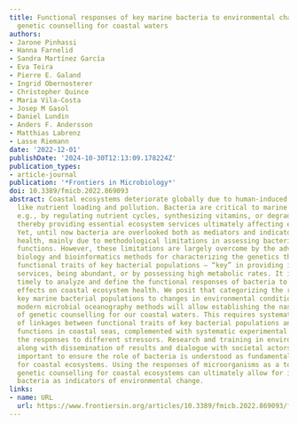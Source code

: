 ```yaml
---
title: Functional responses of key marine bacteria to environmental change – toward
  genetic counselling for coastal waters
authors:
- Jarone Pinhassi
- Hanna Farnelid
- Sandra Martínez García
- Eva Teira
- Pierre E. Galand
- Ingrid Obernosterer
- Christopher Quince
- Maria Vila-Costa
- Josep M Gasol
- Daniel Lundin
- Anders F. Andersson
- Matthias Labrenz
- Lasse Riemann
date: '2022-12-01'
publishDate: '2024-10-30T12:13:09.178224Z'
publication_types:
- article-journal
publication: '*Frontiers in Microbiology*'
doi: 10.3389/fmicb.2022.869093
abstract: Coastal ecosystems deteriorate globally due to human-induced stress factors,
  like nutrient loading and pollution. Bacteria are critical to marine ecosystems,
  e.g., by regulating nutrient cycles, synthesizing vitamins, or degrading pollutants,
  thereby providing essential ecosystem services ultimately affecting economic activities.
  Yet, until now bacteria are overlooked both as mediators and indicators of ecosystem
  health, mainly due to methodological limitations in assessing bacterial ecosystem
  functions. However, these limitations are largely overcome by the advances in molecular
  biology and bioinformatics methods for characterizing the genetics that underlie
  functional traits of key bacterial populations – “key” in providing important ecosystem
  services, being abundant, or by possessing high metabolic rates. It is therefore
  timely to analyze and define the functional responses of bacteria to human-induced
  effects on coastal ecosystem health. We posit that categorizing the responses of
  key marine bacterial populations to changes in environmental conditions through
  modern microbial oceanography methods will allow establishing the nascent field
  of genetic counselling for our coastal waters. This requires systematic field studies
  of linkages between functional traits of key bacterial populations and their ecosystem
  functions in coastal seas, complemented with systematic experimental analyses of
  the responses to different stressors. Research and training in environmental management
  along with dissemination of results and dialogue with societal actors are equally
  important to ensure the role of bacteria is understood as fundamentally important
  for coastal ecosystems. Using the responses of microorganisms as a tool to develop
  genetic counselling for coastal ecosystems can ultimately allow for integrating
  bacteria as indicators of environmental change.
links:
- name: URL
  url: https://www.frontiersin.org/articles/10.3389/fmicb.2022.869093/full
---
```


